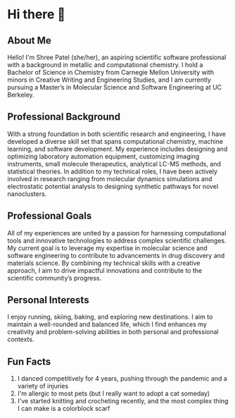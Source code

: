 # Hi there 👋

## About Me
Hello! I'm Shree Patel (she/her), an aspiring scientific software professional with a background in metallic and computational chemistry. I hold a Bachelor of Science in Chemistry from Carnegie Mellon University with minors in Creative Writing and Engineering Studies, and I am currently pursuing a Master’s in Molecular Science and Software Engineering at UC Berkeley.

## Professional Background
With a strong foundation in both scientific research and engineering, I have developed a diverse skill set that spans computational chemistry, machine learning, and software development. My experience includes designing and optimizing laboratory automation equipment, customizing imaging instruments, small molecule therapeutics, analytical LC-MS methods, and statistical theories. In addition to my technical roles, I have been actively involved in research ranging from molecular dynamics simulations and electrostatic potential analysis to designing synthetic pathways for novel nanoclusters.

## Professional Goals
All of my experiences are united by a passion for harnessing computational tools and innovative technologies to address complex scientific challenges. My current goal is to leverage my expertise in molecular science and software engineering to contribute to advancements in drug discovery and materials science. By combining my technical skills with a creative approach, I aim to drive impactful innovations and contribute to the scientific community’s progress.

## Personal Interests
I enjoy running, skiing, baking, and exploring new destinations. I aim to maintain a well-rounded and balanced life, which I find enhances my creativity and problem-solving abilities in both personal and professional contexts.

## Fun Facts
1. I danced competitively for 4 years, pushing through the pandemic and a variety of injuries
2. I'm allergic to most pets (but I really want to adopt a cat someday)
3. I've started knitting and crocheting recently, and the most complex thing I can make is a colorblock scarf
